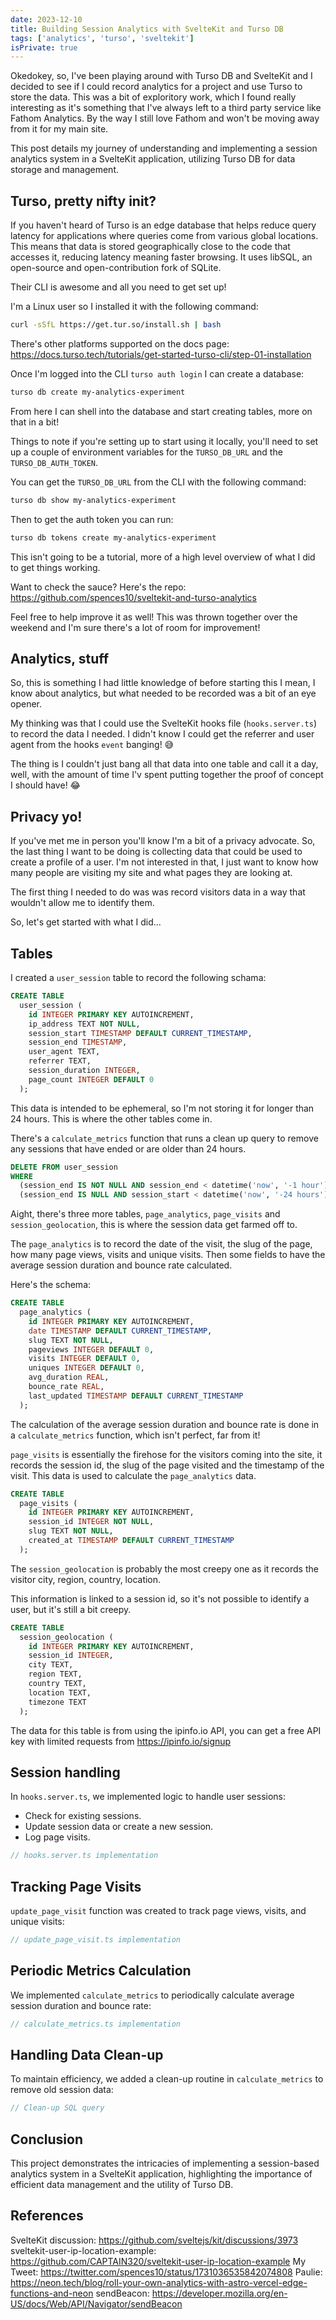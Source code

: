 ```yaml
---
date: 2023-12-10
title: Building Session Analytics with SvelteKit and Turso DB
tags: ['analytics', 'turso', 'sveltekit']
isPrivate: true
---
```


Okedokey, so, I've been playing around with Turso DB and SvelteKit and
I decided to see if I could record analytics for a project and use
Turso to store the data. This was a bit of exploritory work, which I
found really interesting as it's something that I've always left to a
third party service like Fathom Analytics. By the way I still love
Fathom and won't be moving away from it for my main site.

This post details my journey of understanding and implementing a
session analytics system in a SvelteKit application, utilizing Turso
DB for data storage and management.

## Turso, pretty nifty init?

If you haven't heard of Turso is an edge database that helps reduce
query latency for applications where queries come from various global
locations. This means that data is stored geographically close to the
code that accesses it, reducing latency meaning faster browsing. It
uses libSQL, an open-source and open-contribution fork of SQLite.

Their CLI is awesome and all you need to get set up!

I'm a Linux user so I installed it with the following command:

```bash
curl -sSfL https://get.tur.so/install.sh | bash
```

There's other platforms supported on the docs page:
https://docs.turso.tech/tutorials/get-started-turso-cli/step-01-installation

Once I'm logged into the CLI `turso auth login` I can create a
database:

```bash
turso db create my-analytics-experiment
```

From here I can shell into the database and start creating tables,
more on that in a bit!

Things to note if you're setting up to start using it locally, you'll
need to set up a couple of environment variables for the
`TURSO_DB_URL` and the `TURSO_DB_AUTH_TOKEN`.

You can get the `TURSO_DB_URL` from the CLI with the following
command:

```bash
turso db show my-analytics-experiment
```

Then to get the auth token you can run:

```bash
turso db tokens create my-analytics-experiment
```

This isn't going to be a tutorial, more of a high level overview of
what I did to get things working.

Want to check the sauce? Here's the repo:
https://github.com/spences10/sveltekit-and-turso-analytics

Feel free to help improve it as well! This was thrown together over
the weekend and I'm sure there's a lot of room for improvement!

## Analytics, stuff

So, this is something I had little knowledge of before starting this I
mean, I know about analytics, but what needed to be recorded was a bit
of an eye opener.

My thinking was that I could use the SvelteKit hooks file
(`hooks.server.ts`) to record the data I needed. I didn't know I could
get the referrer and user agent from the hooks `event` banging! 😅

The thing is I couldn't just bang all that data into one table and
call it a day, well, with the amount of time I'v spent putting
together the proof of concept I should have! 😂

## Privacy yo!

If you've met me in person you'll know I'm a bit of a privacy
advocate. So, the last thing I want to be doing is collecting data
that could be used to create a profile of a user. I'm not interested
in that, I just want to know how many people are visiting my site and
what pages they are looking at.

The first thing I needed to do was was record visitors data in a way
that wouldn't allow me to identify them.

So, let's get started with what I did...

## Tables

I created a `user_session` table to record the following schama:

```sql
CREATE TABLE
  user_session (
    id INTEGER PRIMARY KEY AUTOINCREMENT,
    ip_address TEXT NOT NULL,
    session_start TIMESTAMP DEFAULT CURRENT_TIMESTAMP,
    session_end TIMESTAMP,
    user_agent TEXT,
    referrer TEXT,
    session_duration INTEGER,
    page_count INTEGER DEFAULT 0
  );
```

This data is intended to be ephemeral, so I'm not storing it for
longer than 24 hours. This is where the other tables come in.

There's a `calculate_metrics` function that runs a clean up query to
remove any sessions that have ended or are older than 24 hours.

```sql
DELETE FROM user_session
WHERE
  (session_end IS NOT NULL AND session_end < datetime('now', '-1 hour')) OR
  (session_end IS NULL AND session_start < datetime('now', '-24 hours'));
```

Aight, there's three more tables, `page_analytics`, `page_visits` and
`session_geolocation`, this is where the session data get farmed off
to.

The `page_analytics` is to record the date of the visit, the slug of
the page, how many page views, visits and unique visits. Then some
fields to have the average session duration and bounce rate
calculated.

Here's the schema:

```sql
CREATE TABLE
  page_analytics (
    id INTEGER PRIMARY KEY AUTOINCREMENT,
    date TIMESTAMP DEFAULT CURRENT_TIMESTAMP,
    slug TEXT NOT NULL,
    pageviews INTEGER DEFAULT 0,
    visits INTEGER DEFAULT 0,
    uniques INTEGER DEFAULT 0,
    avg_duration REAL,
    bounce_rate REAL,
    last_updated TIMESTAMP DEFAULT CURRENT_TIMESTAMP
  );
```

The calculation of the average session duration and bounce rate is
done in a `calculate_metrics` function, which isn't perfect, far from
it!

`page_visits` is essentially the firehose for the visitors coming into
the site, it records the session id, the slug of the page visited and
the timestamp of the visit. This data is used to calculate the
`page_analytics` data.

```sql
CREATE TABLE
  page_visits (
    id INTEGER PRIMARY KEY AUTOINCREMENT,
    session_id INTEGER NOT NULL,
    slug TEXT NOT NULL,
    created_at TIMESTAMP DEFAULT CURRENT_TIMESTAMP
  );
```

The `session_geolocation` is probably the most creepy one as it
records the visitor city, region, country, location.

This information is linked to a session id, so it's not possible to
identify a user, but it's still a bit creepy.

```sql
CREATE TABLE
  session_geolocation (
    id INTEGER PRIMARY KEY AUTOINCREMENT,
    session_id INTEGER,
    city TEXT,
    region TEXT,
    country TEXT,
    location TEXT,
    timezone TEXT
  );
```

The data for this table is from using the ipinfo.io API, you can get a
free API key with limited requests from https://ipinfo.io/signup

## Session handling

In `hooks.server.ts`, we implemented logic to handle user sessions:

- Check for existing sessions.
- Update session data or create a new session.
- Log page visits.

```typescript
// hooks.server.ts implementation
```

## Tracking Page Visits

`update_page_visit` function was created to track page views, visits,
and unique visits:

```typescript
// update_page_visit.ts implementation
```

## Periodic Metrics Calculation

We implemented `calculate_metrics` to periodically calculate average
session duration and bounce rate:

```typescript
// calculate_metrics.ts implementation
```

## Handling Data Clean-up

To maintain efficiency, we added a clean-up routine in
`calculate_metrics` to remove old session data:

```typescript
// Clean-up SQL query
```

## Conclusion

This project demonstrates the intricacies of implementing a
session-based analytics system in a SvelteKit application,
highlighting the importance of efficient data management and the
utility of Turso DB.

## References

SvelteKit discussion: https://github.com/sveltejs/kit/discussions/3973
sveltekit-user-ip-location-example:
https://github.com/CAPTAIN320/sveltekit-user-ip-location-example My
Tweet: https://twitter.com/spences10/status/1731036535842074808
Paulie:
https://neon.tech/blog/roll-your-own-analytics-with-astro-vercel-edge-functions-and-neon
sendBeacon:
https://developer.mozilla.org/en-US/docs/Web/API/Navigator/sendBeacon

<!-- Links -->
